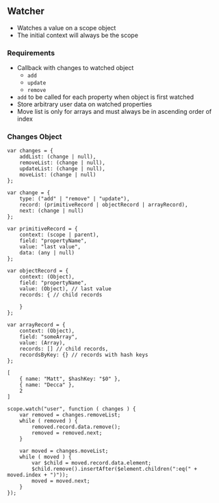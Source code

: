 ## Watcher

- Watches a value on a scope object
- The initial context will always be the scope

### Requirements

- Callback with changes to watched object
    - `add`
    - `update`
    - `remove`
- `add` to be called for each property when object is first watched
- Store arbitrary user data on watched properties
- Move list is only for arrays and must always be in ascending order of index


### Changes Object

```
var changes = {
    addList: (change | null),
    removeList: (change | null),
    updateList: (change | null),
    moveList: (change | null)  
};

var change = {
    type: ("add" | "remove" | "update"),
    record: (primitiveRecord | objectRecord | arrayRecord),
    next: (change | null)
};

var primitiveRecord = {
    context: (scope | parent),
    field: "propertyName",
    value: "last value",
    data: (any | null)
};

var objectRecord = {
    context: (Object),
    field: "propertyName",
    value: (Object), // last value
    records: { // child records
        
    }
};

var arrayRecord = {
    context: (Object),
    field: "someArray",
    value: (Array),
    records: [] // child records,
    recordsByKey: {} // records with hash keys
};

[
    { name: "Matt", $hashKey: "$0" },
    { name: "Decca" },
    2
]
```


```
scope.watch("user", function ( changes ) {
    var removed = changes.removeList;
    while ( removed ) {
        removed.record.data.remove();
        removed = removed.next;
    }
    
    var moved = changes.moveList;
    while ( moved ) {
        var $child = moved.record.data.element;
        $child.remove().insertAfter($element.children(":eq(" + moved.index + ")"));
        moved = moved.next;
    }
});
```